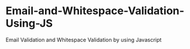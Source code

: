 # Email-and-Whitespace-Validation-Using-JS
Email Validation and Whitespace Validation by using Javascript
